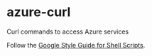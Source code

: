 # azure-curl
Curl commands to access Azure services

Follow the [Google Style Guide for Shell Scripts](https://google.github.io/styleguide/shellguide.html).
